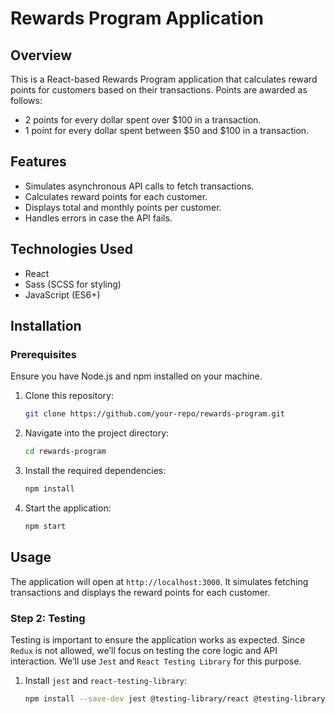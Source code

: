 # Rewards Program Application

## Overview
This is a React-based Rewards Program application that calculates reward points for customers based on their transactions. Points are awarded as follows:
- 2 points for every dollar spent over $100 in a transaction.
- 1 point for every dollar spent between $50 and $100 in a transaction.

## Features
- Simulates asynchronous API calls to fetch transactions.
- Calculates reward points for each customer.
- Displays total and monthly points per customer.
- Handles errors in case the API fails.

## Technologies Used
- React
- Sass (SCSS for styling)
- JavaScript (ES6+)

## Installation

### Prerequisites
Ensure you have Node.js and npm installed on your machine.

1. Clone this repository:
    ```bash
    git clone https://github.com/your-repo/rewards-program.git
    ```
2. Navigate into the project directory:
    ```bash
    cd rewards-program
    ```
3. Install the required dependencies:
    ```bash
    npm install
    ```

4. Start the application:
    ```bash
    npm start
    ```

## Usage
The application will open at `http://localhost:3000`. It simulates fetching transactions and displays the reward points for each customer.

### Step 2: **Testing**

Testing is important to ensure the application works as expected. Since `Redux` is not allowed, we’ll focus on testing the core logic and API interaction. We’ll use `Jest` and `React Testing Library` for this purpose.

1. Install `jest` and `react-testing-library`:
   ```bash
   npm install --save-dev jest @testing-library/react @testing-library/jest-dom